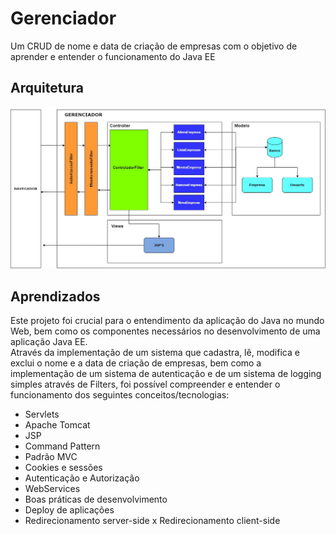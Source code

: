 # Gerenciador

 Um CRUD de nome e data de criação de empresas com o objetivo de aprender e entender
o funcionamento do Java EE

## Arquitetura

![Gerenciador Arquitetura](/documentacao/GerenciadorArquitetura.jpg?raw=true "Gerenciador Arquitetura")

## Aprendizados

 Este projeto foi crucial para o entendimento da aplicação do Java no mundo Web, bem 
como os componentes necessários no desenvolvimento de uma aplicação Java EE. <br>
 Através da implementação de um sistema que cadastra, lê, modifica e exclui o nome e
a data de criação de empresas, bem como a implementação de um sistema de autenticação e de um sistema de logging simples através de Filters, foi possível compreender e entender o funcionamento dos seguintes conceitos/tecnologias:

 - Servlets
 - Apache Tomcat
 - JSP
 - Command Pattern
 - Padrão MVC
 - Cookies e sessões
 - Autenticação e Autorização
 - WebServices
 - Boas práticas de desenvolvimento
 - Deploy de aplicações
 - Redirecionamento server-side x Redirecionamento client-side
